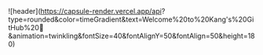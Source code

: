 ![header](https://capsule-render.vercel.app/api?
type=rounded&color=timeGradient&text=Welcome%20to%20Kang's%20GitHub%20👋
&animation=twinkling&fontSize=40&fontAlignY=50&fontAlign=50&height=180)
